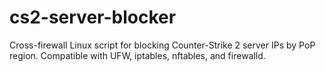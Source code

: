 # cs2-server-blocker
Cross-firewall Linux script for blocking Counter-Strike 2 server IPs by PoP region. Compatible with UFW, iptables, nftables, and firewalld.
